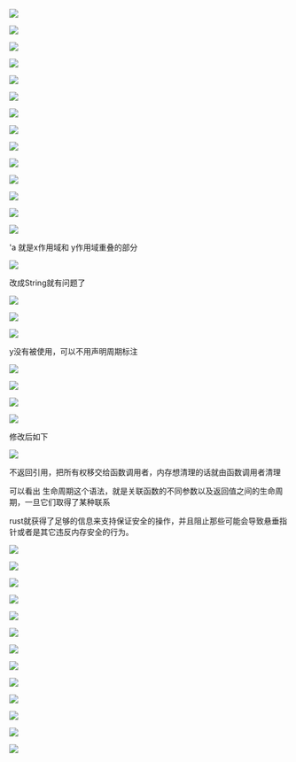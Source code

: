 ![](https://gitee.com/hxc8/images4/raw/master/img/202407172308055.jpg)

![](https://gitee.com/hxc8/images4/raw/master/img/202407172308311.jpg)

![](https://gitee.com/hxc8/images4/raw/master/img/202407172308465.jpg)

![](https://gitee.com/hxc8/images4/raw/master/img/202407172309038.jpg)

![](https://gitee.com/hxc8/images4/raw/master/img/202407172309402.jpg)

![](g)

![](https://gitee.com/hxc8/images4/raw/master/img/202407172309068.jpg)

![](https://gitee.com/hxc8/images4/raw/master/img/202407172309265.jpg)

![](https://gitee.com/hxc8/images4/raw/master/img/202407172309906.jpg)

![](https://gitee.com/hxc8/images4/raw/master/img/202407172309046.jpg)

![](https://gitee.com/hxc8/images4/raw/master/img/202407172309190.jpg)

![](https://gitee.com/hxc8/images4/raw/master/img/202407172309644.jpg)

![](https://gitee.com/hxc8/images4/raw/master/img/202407172309020.jpg)

![](https://gitee.com/hxc8/images4/raw/master/img/202407172310285.jpg)

'a  就是x作用域和 y作用域重叠的部分

 

![](https://gitee.com/hxc8/images4/raw/master/img/202407172310210.jpg)

改成String就有问题了

![](https://gitee.com/hxc8/images4/raw/master/img/202407172310417.jpg)

![](https://gitee.com/hxc8/images4/raw/master/img/202407172310831.jpg)

![](https://gitee.com/hxc8/images4/raw/master/img/202407172310448.jpg)

y没有被使用，可以不用声明周期标注

![](images/WEBRESOURCE6d7596a4340e45162390c469259c5e3d截图.png)

![](https://gitee.com/hxc8/images4/raw/master/img/202407172310998.jpg)

![](https://gitee.com/hxc8/images4/raw/master/img/202407172310170.jpg)

![](https://gitee.com/hxc8/images4/raw/master/img/202407172310921.jpg)

修改后如下

![](https://gitee.com/hxc8/images4/raw/master/img/202407172310546.jpg)

不返回引用，把所有权移交给函数调用者，内存想清理的话就由函数调用者清理

可以看出 生命周期这个语法，就是关联函数的不同参数以及返回值之间的生命周期，一旦它们取得了某种联系

rust就获得了足够的信息来支持保证安全的操作，并且阻止那些可能会导致悬垂指针或者是其它违反内存安全的行为。

![](https://gitee.com/hxc8/images4/raw/master/img/202407172310755.jpg)

![](https://gitee.com/hxc8/images4/raw/master/img/202407172310589.jpg)

![](https://gitee.com/hxc8/images4/raw/master/img/202407172310067.jpg)

![](https://gitee.com/hxc8/images4/raw/master/img/202407172310232.jpg)

![](https://gitee.com/hxc8/images4/raw/master/img/202407172310442.jpg)

![](https://gitee.com/hxc8/images4/raw/master/img/202407172310856.jpg)

![](https://gitee.com/hxc8/images4/raw/master/img/202407172310397.jpg)

![](https://gitee.com/hxc8/images4/raw/master/img/202407172310849.jpg)

![](https://gitee.com/hxc8/images4/raw/master/img/202407172310778.jpg)

![](https://gitee.com/hxc8/images4/raw/master/img/202407172311720.jpg)

![](https://gitee.com/hxc8/images4/raw/master/img/202407172311300.jpg)

![](https://gitee.com/hxc8/images4/raw/master/img/202407172311450.jpg)

![](https://gitee.com/hxc8/images4/raw/master/img/202407172311936.jpg)